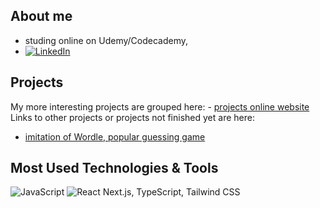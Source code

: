 ## About me
- studing online on Udemy/Codecademy, 
- [![LinkedIn][linkedin-shield]][linkedin-url]

## Projects
My more interesting projects are grouped here: - <a href="https://spatulatom.github.io/projects-online/" target="_blank"> projects online website</a>
<br/>
Links to other projects  or projects not finished yet are here:
<br/>
- <a href="https://github.com/spatulatom/nextjs-wordle-new-york-times-game#readme" target="_blank"> imitation of Wordle, popular guessing game </a>
   


## Most Used Technologies & Tools
![JavaScript](https://img.shields.io/badge/-JavaScript-black?style=flat-square&logo=javascript)
![React](https://img.shields.io/badge/-React-black?style=flat-square&logo=react)
Next.js, TypeScript, Tailwind CSS


<!-- MARKDOWN LINKS & IMAGES -->

[linkedin-shield]: https://img.shields.io/badge/-LinkedIn-black.svg?style=for-the-badge&logo=linkedin&colorB=555
[linkedin-url]: https://www.linkedin.com/in/tomasz-s-069249244/
